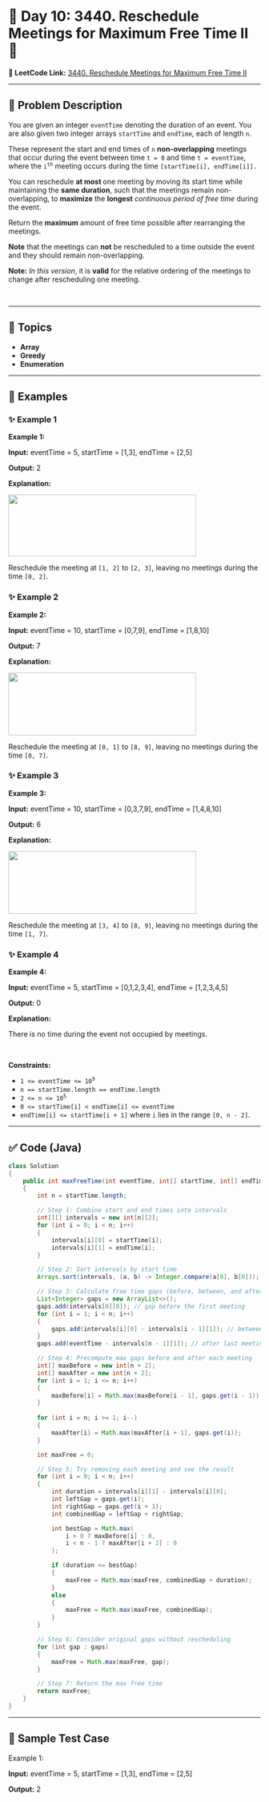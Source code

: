 # 📌 Day 10: 3440. Reschedule Meetings for Maximum Free Time II 🎯

**🔗 LeetCode Link:** [3440. Reschedule Meetings for Maximum Free Time II](https://leetcode.com/problems/reschedule-meetings-for-maximum-free-time-ii/)

---

## 🧩 Problem Description

<p>You are given an integer <code>eventTime</code> denoting the duration of an event. You are also given two integer arrays <code>startTime</code> and <code>endTime</code>, each of length <code>n</code>.</p>

<p>These represent the start and end times of <code>n</code> <strong>non-overlapping</strong> meetings that occur during the event between time <code>t = 0</code> and time <code>t = eventTime</code>, where the <code>i<sup>th</sup></code> meeting occurs during the time <code>[startTime[i], endTime[i]].</code></p>

<p>You can reschedule <strong>at most </strong>one meeting by moving its start time while maintaining the <strong>same duration</strong>, such that the meetings remain non-overlapping, to <strong>maximize</strong> the <strong>longest</strong> <em>continuous period of free time</em> during the event.</p>

<p>Return the <strong>maximum</strong> amount of free time possible after rearranging the meetings.</p>

<p><strong>Note</strong> that the meetings can <strong>not</strong> be rescheduled to a time outside the event and they should remain non-overlapping.</p>

<p><strong>Note:</strong> <em>In this version</em>, it is <strong>valid</strong> for the relative ordering of the meetings to change after rescheduling one meeting.</p>

<p>&nbsp;</p>
<p><strong class="example">

---

## 🧠 Topics

- Array
- Greedy
- Enumeration
---

## 🧩 Examples

### ✨ Example 1

Example 1:</strong></p>

<div class="example-block">
<p><strong>Input:</strong> <span class="example-io">eventTime = 5, startTime = [1,3], endTime = [2,5]</span></p>

<p><strong>Output:</strong> <span class="example-io">2</span></p>

<p><strong>Explanation:</strong></p>

<p><img alt="" src="https://assets.leetcode.com/uploads/2024/12/22/example0_rescheduled.png" style="width: 375px; height: 123px;" /></p>

<p>Reschedule the meeting at <code>[1, 2]</code> to <code>[2, 3]</code>, leaving no meetings during the time <code>[0, 2]</code>.</p>
</div>

<p><strong class="example">

### ✨ Example 2

Example 2:</strong></p>

<div class="example-block">
<p><strong>Input:</strong> <span class="example-io">eventTime = 10, startTime = [0,7,9], endTime = [1,8,10]</span></p>

<p><strong>Output:</strong> <span class="example-io">7</span></p>

<p><strong>Explanation:</strong></p>

<p><img alt="" src="https://assets.leetcode.com/uploads/2024/12/22/rescheduled_example0.png" style="width: 375px; height: 125px;" /></p>

<p>Reschedule the meeting at <code>[0, 1]</code> to <code>[8, 9]</code>, leaving no meetings during the time <code>[0, 7]</code>.</p>
</div>

<p><strong class="example">

### ✨ Example 3

Example 3:</strong></p>

<div class="example-block">
<p><strong>Input:</strong> <span class="example-io">eventTime = 10, startTime = [0,3,7,9], endTime = [1,4,8,10]</span></p>

<p><strong>Output:</strong> 6</p>

<p><strong>Explanation:</strong></p>

<p><strong><img alt="" src="https://assets.leetcode.com/uploads/2025/01/28/image3.png" style="width: 375px; height: 125px;" /></strong></p>

<p>Reschedule the meeting at <code>[3, 4]</code> to <code>[8, 9]</code>, leaving no meetings during the time <code>[1, 7]</code>.</p>
</div>

<p><strong class="example">

### ✨ Example 4

Example 4:</strong></p>

<div class="example-block">
<p><strong>Input:</strong> <span class="example-io">eventTime = 5, startTime = [0,1,2,3,4], endTime = [1,2,3,4,5]</span></p>

<p><strong>Output:</strong> <span class="example-io">0</span></p>

<p><strong>Explanation:</strong></p>

<p>There is no time during the event not occupied by meetings.</p>
</div>

<p>&nbsp;</p>
<p><strong>Constraints:</strong></p>

<ul>
	<li><code>1 &lt;= eventTime &lt;= 10<sup>9</sup></code></li>
	<li><code>n == startTime.length == endTime.length</code></li>
	<li><code>2 &lt;= n &lt;= 10<sup>5</sup></code></li>
	<li><code>0 &lt;= startTime[i] &lt; endTime[i] &lt;= eventTime</code></li>
	<li><code>endTime[i] &lt;= startTime[i + 1]</code> where <code>i</code> lies in the range <code>[0, n - 2]</code>.</li>
</ul>

---

## ✅ Code (Java)

```java
class Solution 
{
    public int maxFreeTime(int eventTime, int[] startTime, int[] endTime) 
    {
        int n = startTime.length;

        // Step 1: Combine start and end times into intervals
        int[][] intervals = new int[n][2];
        for (int i = 0; i < n; i++) 
        {
            intervals[i][0] = startTime[i];
            intervals[i][1] = endTime[i];
        }

        // Step 2: Sort intervals by start time
        Arrays.sort(intervals, (a, b) -> Integer.compare(a[0], b[0]));

        // Step 3: Calculate free time gaps (before, between, and after meetings)
        List<Integer> gaps = new ArrayList<>();
        gaps.add(intervals[0][0]); // gap before the first meeting
        for (int i = 1; i < n; i++) 
        {
            gaps.add(intervals[i][0] - intervals[i - 1][1]); // between meetings
        }
        gaps.add(eventTime - intervals[n - 1][1]); // after last meeting

        // Step 4: Precompute max gaps before and after each meeting
        int[] maxBefore = new int[n + 2];
        int[] maxAfter = new int[n + 2];
        for (int i = 1; i <= n; i++) 
        {
            maxBefore[i] = Math.max(maxBefore[i - 1], gaps.get(i - 1));
        }
        
        for (int i = n; i >= 1; i--) 
        {
            maxAfter[i] = Math.max(maxAfter[i + 1], gaps.get(i));
        }

        int maxFree = 0;

        // Step 5: Try removing each meeting and see the result
        for (int i = 0; i < n; i++) 
        {
            int duration = intervals[i][1] - intervals[i][0];
            int leftGap = gaps.get(i);
            int rightGap = gaps.get(i + 1);
            int combinedGap = leftGap + rightGap;

            int bestGap = Math.max(
                i > 0 ? maxBefore[i] : 0,
                i < n - 1 ? maxAfter[i + 2] : 0
            );

            if (duration <= bestGap) 
            {
                maxFree = Math.max(maxFree, combinedGap + duration);
            } 
            else 
            {
                maxFree = Math.max(maxFree, combinedGap);
            }
        }

        // Step 6: Consider original gaps without rescheduling
        for (int gap : gaps) 
        {
            maxFree = Math.max(maxFree, gap);
        }

        // Step 7: Return the max free time
        return maxFree;
    }
}
```

---

## 🧪 Sample Test Case


Example 1:</strong></p>

<div class="example-block">
<p><strong>Input:</strong> <span class="example-io">eventTime = 5, startTime = [1,3], endTime = [2,5]</span></p>

<p><strong>Output:</strong> <span class="example-io">2</span></p>
</div>

<p><strong class="example">


